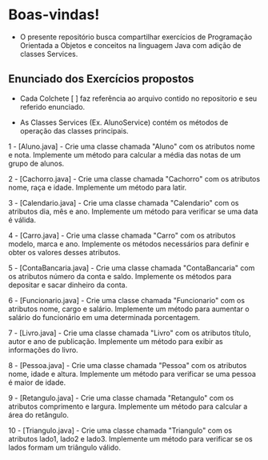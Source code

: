 # Boas-vindas!
- O presente repositório busca compartilhar exercícios de Programação Orientada a Objetos e conceitos na linguagem Java com adição de classes Services.

## Enunciado dos Exercícios propostos
- Cada Colchete [ ] faz referência ao arquivo contido no repositorio e seu referido enunciado.

- As Classes Services (Ex. AlunoService) contém os métodos de operação das classes principais.

1 - [Aluno.java] - Crie uma classe chamada "Aluno" com os atributos nome e nota. Implemente um
método para calcular a média das notas de um grupo de alunos.

2 - [Cachorro.java] - Crie uma classe chamada "Cachorro" com os atributos nome, raça e idade. Implemente
um método para latir. 

3 - [Calendario.java] - Crie uma classe chamada "Calendario" com os atributos dia, mês e ano. Implemente
um método para verificar se uma data é válida. 

4 - [Carro.java] - Crie uma classe chamada "Carro" com os atributos modelo, marca e ano. Implemente os
métodos necessários para definir e obter os valores desses atributos.

5 - [ContaBancaria.java] - Crie uma classe chamada "ContaBancaria" com os atributos número da conta e saldo.
Implemente os métodos para depositar e sacar dinheiro da conta. 

6 - [Funcionario.java] - Crie uma classe chamada "Funcionario" com os atributos nome, cargo e salário.
Implemente um método para aumentar o salário do funcionário em uma determinada
porcentagem.

7 - [Livro.java] - Crie uma classe chamada "Livro" com os atributos título, autor e ano de publicação.
Implemente um método para exibir as informações do livro.

8 - [Pessoa.java] - Crie uma classe chamada "Pessoa" com os atributos nome, idade e altura. Implemente
um método para verificar se uma pessoa é maior de idade. 

9 - [Retangulo.java] - Crie uma classe chamada "Retangulo" com os atributos comprimento e largura.
Implemente um método para calcular a área do retângulo. 

10 - [Triangulo.java] - Crie uma classe chamada "Triangulo" com os atributos lado1, lado2 e lado3. Implemente
um método para verificar se os lados formam um triângulo válido.
